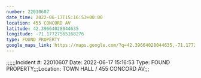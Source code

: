 ```yaml
---
number: 22010607
date_time: 2022-06-17T15:16:53+00:00
location: 455 CONCORD AV
latitude: 42.39664028044635
longitude: -71.17727565168276
type: FOUND PROPERTY
google_maps_link: https://maps.google.com/?q=42.39664028044635,-71.17727565168276
---
```


;;;;;;Incident #: 22010607  Date: 2022-06-17 15:16:53   Type: FOUND PROPERTY;;;Location: TOWN HALL / 455 CONCORD AV;;;
